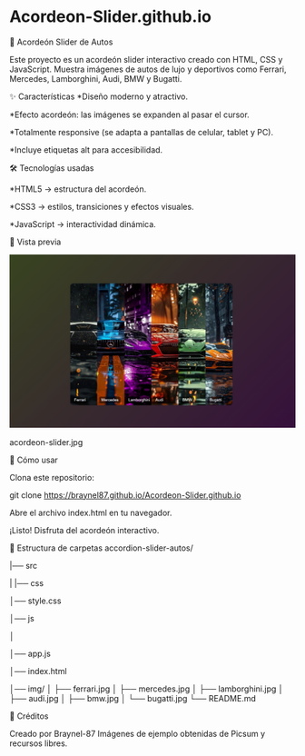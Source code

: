 # Acordeon-Slider.github.io

🚗 Acordeón Slider de Autos

Este proyecto es un acordeón slider interactivo creado con HTML, CSS y JavaScript.
Muestra imágenes de autos de lujo y deportivos como Ferrari, Mercedes, Lamborghini, Audi, BMW y Bugatti.

✨ Características
*Diseño moderno y atractivo.

*Efecto acordeón: las imágenes se expanden al pasar el cursor.

*Totalmente responsive (se adapta a pantallas de celular, tablet y PC).

*Incluye etiquetas alt para accesibilidad.

🛠️ Tecnologías usadas

*HTML5 → estructura del acordeón.

*CSS3 → estilos, transiciones y efectos visuales.

*JavaScript → interactividad dinámica.

📸 Vista previa

![Vista previa](./acordeon-slider.jpg)

acordeon-slider.jpg

🚀 Cómo usar

Clona este repositorio:

git clone https://braynel87.github.io/Acordeon-Slider.github.io

Abre el archivo index.html en tu navegador.

¡Listo! Disfruta del acordeón interactivo.

📂 Estructura de carpetas
accordion-slider-autos/

|── src

| |── css

  │── style.css 

│── js

│

 │── app.js

│── index.html

│── img/
│    ├── ferrari.jpg
│    ├── mercedes.jpg
│    ├── lamborghini.jpg
│    ├── audi.jpg
│    ├── bmw.jpg
│    └── bugatti.jpg
└── README.md

🙌 Créditos

Creado por Braynel-87
Imágenes de ejemplo obtenidas de Picsum
 y recursos libres.
